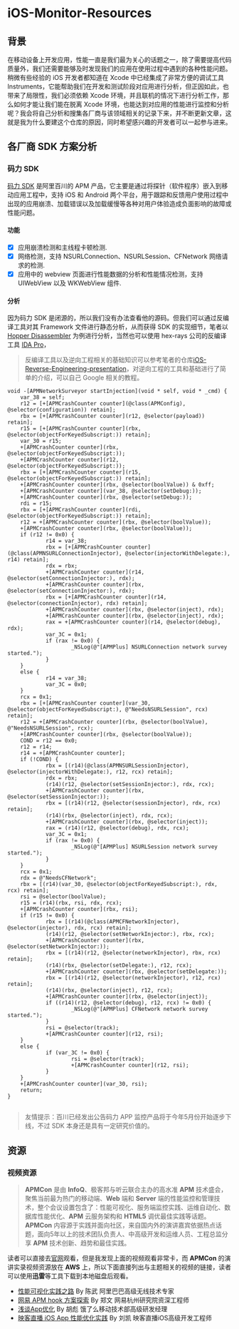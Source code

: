 # iOS-Monitor-Resources

## 背景

在移动设备上开发应用，性能一直是我们最为关心的话题之一，除了需要提高代码质量外，我们还需要能够及时发现我们的应用在使用过程中遇到的各种性能问题。稍微有些经验的 iOS 开发者都知道在 Xcode 中已经集成了非常方便的调试工具 Instruments，它能帮助我们在开发和测试阶段对应用进行分析，但正因如此，也带来了局限性，我们必须依赖 Xcode 环境，并且联机的情况下进行分析工作，那么如何才能让我们能在脱离 Xcode 环境，也能达到对应用的性能进行监控和分析呢？我会将自己分析和搜集各厂商与该领域相关的记录下来，并不断更新文章，这就是我为什么要建这个仓库的原因，同时希望感兴趣的开发者可以一起参与进来。

## 各厂商 SDK 方案分析

### 码力 SDK

[码力 SDK](https://doc.open.alipay.com/docs/doc.htm?spm=a219a.7629140.0.0.Q1Pviy&treeId=186&articleId=105263&docType=1) 是阿里百川的 APM 产品，它主要是通过将探针（软件程序）嵌入到移动应用工程中，支持 iOS 和 Android 两个平台，用于跟踪和反馈用户使用过程中出现的应用崩溃、加载错误以及加载缓慢等各种对用户体验造成负面影响的故障或性能问题。

#### 功能

- [x] 应用崩溃检测和主线程卡顿检测.
- [x] 网络检测，支持 NSURLConnection、NSURLSession、CFNetwork 网络请求的检测.
- [x] 应用中的 webview 页面进行性能数据的分析和性能情况检测，支持 UIWebView 以及 WKWebView 组件.

#### 分析

因为码力 SDK 是闭源的，所以我们没有办法查看他的源码。但我们可以通过反编译工具对其 Framework 文件进行静态分析，从而获得 SDK 的实现细节，笔者以 [Hopper Disassembler](https://www.hopperapp.com/) 为例进行分析，当然也可以使用 hex-rays 公司的反编译工具 [IDA Pro](https://www.hex-rays.com/products/ida/)，

> 反编译工具以及逆向工程相关的基础知识可以参考笔者的仓库[iOS-Reverse-Engineering-presentation](https://github.com/aozhimin/iOS-Reverse-Engineering-presentation)，对逆向工程的工具和基础进行了简单的介绍，可以自己 Google 相关的教程。

``` 
void -[APMNetworkSurveyor startInjection](void * self, void * _cmd) {
    var_38 = self;
    r12 = [+[APMCrashCounter counter](@class(APMConfig), @selector(configuration)) retain];
    rbx = [+[APMCrashCounter counter](r12, @selector(payload)) retain];
    r15 = [+[APMCrashCounter counter](rbx, @selector(objectForKeyedSubscript:)) retain];
    var_30 = r15;
    +[APMCrashCounter counter](rbx, @selector(objectForKeyedSubscript:));
    +[APMCrashCounter counter](r12, @selector(objectForKeyedSubscript:));
    rbx = [+[APMCrashCounter counter](r15, @selector(objectForKeyedSubscript:)) retain];
    +[APMCrashCounter counter](rbx, @selector(boolValue)) & 0xff;
    +[APMCrashCounter counter](var_38, @selector(setDebug:));
    +[APMCrashCounter counter](rbx, @selector(setDebug:));
    rdi = r15;
    rbx = [+[APMCrashCounter counter](rdi, @selector(objectForKeyedSubscript:)) retain];
    r12 = +[APMCrashCounter counter](rbx, @selector(boolValue));
    +[APMCrashCounter counter](rbx, @selector(boolValue));
    if (r12 != 0x0) {
            r14 = var_38;
            rbx = [+[APMCrashCounter counter](@class(APMNSURLConnectionInjector), @selector(injectorWithDelegate:), r14) retain];
            rdx = rbx;
            +[APMCrashCounter counter](r14, @selector(setConnectionInjector:), rdx);
            +[APMCrashCounter counter](rbx, @selector(setConnectionInjector:), rdx);
            rbx = [+[APMCrashCounter counter](r14, @selector(connectionInjector), rdx) retain];
            +[APMCrashCounter counter](rbx, @selector(inject), rdx);
            +[APMCrashCounter counter](rbx, @selector(inject), rdx);
            rax = +[APMCrashCounter counter](r14, @selector(debug), rdx);
            var_3C = 0x1;
            if (rax != 0x0) {
                    _NSLog(@"[APMPlus] NSURLConnection network survey started.");
            }
    }
    else {
            r14 = var_38;
            var_3C = 0x0;
    }
    rcx = 0x1;
    rbx = [+[APMCrashCounter counter](var_30, @selector(objectForKeyedSubscript:), @"NeedsNSURLSession", rcx) retain];
    r12 = +[APMCrashCounter counter](rbx, @selector(boolValue), @"NeedsNSURLSession", rcx);
    +[APMCrashCounter counter](rbx, @selector(boolValue));
    COND = r12 == 0x0;
    r12 = r14;
    r14 = +[APMCrashCounter counter];
    if (!COND) {
            rbx = [(r14)(@class(APMNSURLSessionInjector), @selector(injectorWithDelegate:), r12, rcx) retain];
            rdx = rbx;
            (r14)(r12, @selector(setSessionInjector:), rdx, rcx);
            +[APMCrashCounter counter](rbx, @selector(setSessionInjector:));
            rbx = [(r14)(r12, @selector(sessionInjector), rdx, rcx) retain];
            (r14)(rbx, @selector(inject), rdx, rcx);
            +[APMCrashCounter counter](rbx, @selector(inject));
            rax = (r14)(r12, @selector(debug), rdx, rcx);
            var_3C = 0x1;
            if (rax != 0x0) {
                    _NSLog(@"[APMPlus] NSURLSession network survey started.");
            }
    }
    rcx = 0x1;
    rdx = @"NeedsCFNetwork";
    rbx = [(r14)(var_30, @selector(objectForKeyedSubscript:), rdx, rcx) retain];
    rsi = @selector(boolValue);
    r15 = (r14)(rbx, rsi, rdx, rcx);
    +[APMCrashCounter counter](rbx, rsi);
    if (r15 != 0x0) {
            rbx = [(r14)(@class(APMCFNetworkInjector), @selector(injector), rdx, rcx) retain];
            (r14)(r12, @selector(setNetworkInjector:), rbx, rcx);
            +[APMCrashCounter counter](rbx, @selector(setNetworkInjector:));
            rbx = [(r14)(r12, @selector(networkInjector), rbx, rcx) retain];
            (r14)(rbx, @selector(setDelegate:), r12, rcx);
            +[APMCrashCounter counter](rbx, @selector(setDelegate:));
            rbx = [(r14)(r12, @selector(networkInjector), r12, rcx) retain];
            (r14)(rbx, @selector(inject), r12, rcx);
            +[APMCrashCounter counter](rbx, @selector(inject));
            if ((r14)(r12, @selector(debug), r12, rcx) != 0x0) {
                    _NSLog(@"[APMPlus] CFNetwork network survey started.");
            }
            rsi = @selector(track);
            +[APMCrashCounter counter](r12, rsi);
    }
    else {
            if (var_3C != 0x0) {
                    rsi = @selector(track);
                    +[APMCrashCounter counter](r12, rsi);
            }
    }
    +[APMCrashCounter counter](var_30, rsi);
    return;
}
 
```

> 友情提示：百川已经发出公告码力 APP 监控产品将于今年5月份开始逐步下线，不过 SDK 本身还是具有一定研究价值的。


## 资源

### 视频资源

> **APMCon** 是由 **InfoQ**、极客邦与听云联合主办的高水准 **APM** 技术盛会，聚焦当前最为热门的移动端、**Web** 端和 **Server** 端的性能监控和管理技术，整个会议设置包含了：性能可视化、服务端监控实践、运维自动化、数据库性能优化、**APM** 云服务架构和 **HTML5** 调优最佳实践等话题。
**APMCon** 内容源于实践并面向社区，来自国内外的演讲嘉宾依据热点话题，面向5年以上的技术团队负责人、中高级开发和运维人员、工程总监分享 **APM** 技术创新、趋势和最佳实践。

读者可以直接去[官网](http://www.apmcon.cn/)观看，但是我发现上面的视频观看非常卡，而 **APMCon** 的演讲实录视频资源放在 **AWS** 上，所以下面直接列出与主题相关的视频的链接，读者可以使用**迅雷**等工具下载到本地磁盘后观看。

* [性能可视化实践之路](https://s3.cn-north-1.amazonaws.com.cn/market.tingyun.com/video/apmcon/18-A-04.mp4) By 陈武 阿里巴巴高级无线技术专家
* [网易 APM hook 方案探索](https://s3.cn-north-1.amazonaws.com.cn/market.tingyun.com/video/apmcon/19-C-05.mp4) By 郑文 网易杭州研究院资深工程师
* [浅谈App优化](https://s3.cn-north-1.amazonaws.com.cn/market.tingyun.com/video/apmcon/19-C-06.mp4) By 胡彪 饿了么移动技术部高级研发经理
* [映客直播 iOS App 性能优化实践](https://s3.cn-north-1.amazonaws.com.cn/market.tingyun.com/video/apmcon/19-C-07.mp4) By 刘凯 映客直播iOS高级开发工程师
